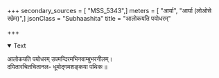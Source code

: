 +++
secondary_sources = [ "MSS_5343",]
meters = [ "आर्या", "आर्या (लोओसे स्छेम)",]
jsonClass = "Subhaashita"
title = "आलोकयति पयोधरम्"

+++

<details open><summary>Text</summary>

आलोकयति पयोधरम् उपमन्दिरमभिनवाम्बुभरनीलम्।  
दयितारचितचितानल- धूमोद्गमशङ्कया पथिकः॥
</details>
